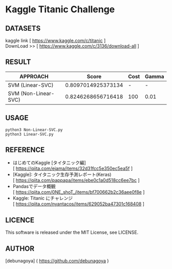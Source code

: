 # Kaggle Titanic Challenge

## DATASETS
kaggle link [ https://www.kaggle.com/c/titanic ]  
DownLoad >> [ https://www.kaggle.com/c/3136/download-all ]  

## RESULT
| APPROACH             | Score              | Cost | Gamma |
| -------------------- | ------------------ | ---- | ----- |
| SVM (Linear-SVC)     | 0.8097014925373134 |  \-  |  \-   |
| SVM (Non-Linear-SVC) | 0.8246268656716418 | 100  | 0.01  |

## USAGE
```
python3 Non-Linear-SVC.py
python3 Linear-SVC.py
```

## REFERENCE
- はじめてのKaggle [タイタニック編]  
[ https://qiita.com/ejama/items/32d31fcc5e350ec5ea5f ]
- [Kaggle]\: タイタニック生存予測レポート(Keras)  
[ https://qiita.com/pappapa/items/ebe0c1a0d518cc6ee7bc ]
- Pandasでデータ概観  
[ https://qiita.com/0NE_shoT_/items/bf700662b2c36aee0f8e ]
- Kaggle: Titanic にチャレンジ  
[ https://qiita.com/nyantacos/items/629052ba47301c168408 ]

## LICENCE
This software is released under the MIT License, see LICENSE.

## AUTHOR
[debunagoya] ( https://github.com/debunagoya )
